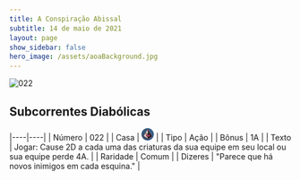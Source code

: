 ```yaml
---
title: A Conspiração Abissal
subtitle: 14 de maio de 2021
layout: page
show_sidebar: false
hero_image: /assets/aoaBackground.jpg
---
```


![022](https://cards-keyforge.s3.eu-north-1.amazonaws.com/media/pt/tac/022.png)

## Subcorrentes Diabólicas

|----|----|
| Número | 022 |
| Casa | ![Conspiracy](https://raw.githubusercontent.com/cardsofkeyforge/cardsofkeyforge.github.io/master/tac/conspiracy.png "Conspiração") |
| Tipo | Ação |
| Bônus | 1A |
| Texto | Jogar: Cause 2D a cada uma das  criaturas da sua equipe em seu local  ou sua equipe perde 4A. |
| Raridade | Comum |
| Dizeres | "Parece que há novos inimigos em cada esquina." |
